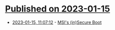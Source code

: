 # [Published on 2023-01-15](index.md)

* [2023-01-15, 11:07:12](https://news.ycombinator.com/item?id=34388533) - [MSI's (in)Secure Boot](https://dawidpotocki.com/en/2023/01/13/msi-insecure-boot/)

